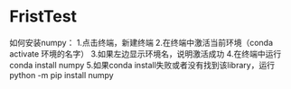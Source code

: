 # FristTest

如何安装numpy：
1.点击终端，新建终端
2.在终端中激活当前环境（conda activate 环境的名字）
3.如果左边显示环境名，说明激活成功
4.在终端中运行conda install numpy
5.如果conda install失败或者没有找到该library，运行python -m pip install numpy